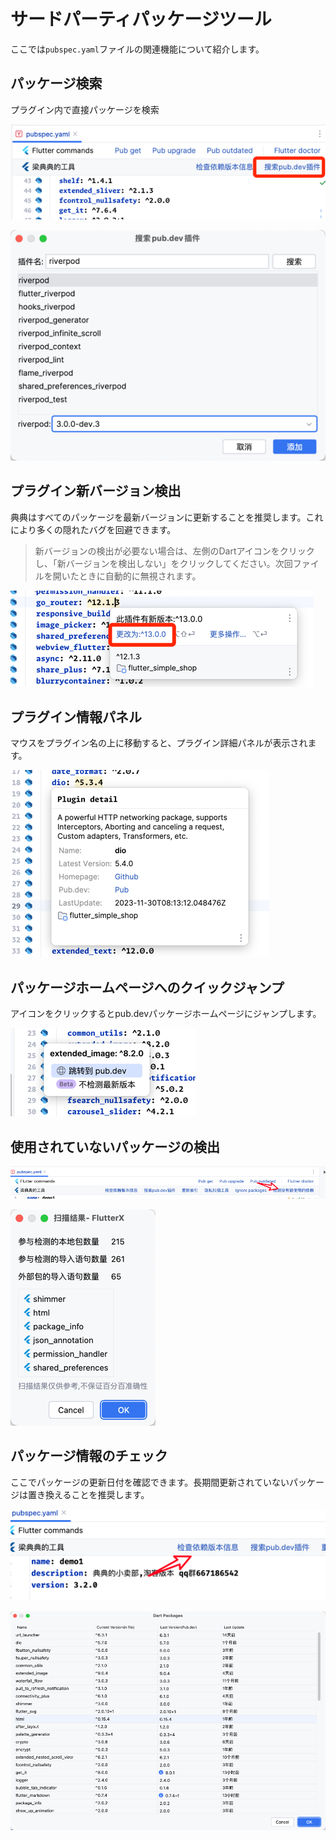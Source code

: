 # サードパーティパッケージツール

ここでは`pubspec.yaml`ファイルの関連機能について紹介します。


## パッケージ検索

プラグイン内で直接パッケージを検索

![pubspec_01.png](../../assets/images/pubspec_01.png)

![pubspec_02.png](../../assets/images/pubspec_02.png)


## プラグイン新バージョン検出

<note>
<p>典典はすべてのパッケージを最新バージョンに更新することを推奨します。これにより多くの隠れたバグを回避できます。</p>
</note>


> 新バージョンの検出が必要ない場合は、左側のDartアイコンをクリックし、「新バージョンを検出しない」をクリックしてください。次回ファイルを開いたときに自動的に無視されます。


![pubspec_04.png](../../assets/images/pubspec_04.png)

## プラグイン情報パネル

マウスをプラグイン名の上に移動すると、プラグイン詳細パネルが表示されます。

![pubspec_03.png](../../assets/images/pubspec_03.png)


## パッケージホームページへのクイックジャンプ

アイコンをクリックするとpub.devパッケージホームページにジャンプします。

![pubspec_05.png](../../assets/images/pubspec_05.png)

## 使用されていないパッケージの検出

![image_check_2.png](../../assets/images/image_check_2.png)

![image_pubspec.chaeck_package.png](../../assets/images/image_pubspec.chaeck_package.png)

## パッケージ情報のチェック

ここでパッケージの更新日付を確認できます。長期間更新されていないパッケージは置き換えることを推奨します。

![image_view_1.png](../../assets/images/image_view_1.png)

![image_view_2.png](../../assets/images/image_view_2.png)
